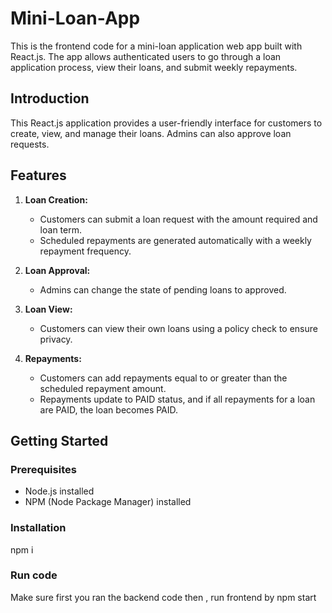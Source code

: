 # Mini-Loan-App

This is the frontend code for a mini-loan application web app built with React.js. The app allows authenticated users to go through a loan application process, view their loans, and submit weekly repayments.

## Introduction

This React.js application provides a user-friendly interface for customers to create, view, and manage their loans. Admins can also approve loan requests.

## Features

1. **Loan Creation:**
   - Customers can submit a loan request with the amount required and loan term.
   - Scheduled repayments are generated automatically with a weekly repayment frequency.

2. **Loan Approval:**
   - Admins can change the state of pending loans to approved.

3. **Loan View:**
   - Customers can view their own loans using a policy check to ensure privacy.

4. **Repayments:**
   - Customers can add repayments equal to or greater than the scheduled repayment amount.
   - Repayments update to PAID status, and if all repayments for a loan are PAID, the loan becomes PAID.

## Getting Started

### Prerequisites

- Node.js installed
- NPM (Node Package Manager) installed

### Installation
npm i

### Run code
Make sure first you ran the backend code
then , run frontend by
npm start